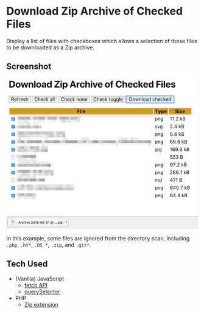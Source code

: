 # Download Zip Archive of Checked Files

Display a list of files with checkboxes which allows a selection of those
files to be downloaded as a Zip archive.

## Screenshot

![Screenshot of the page with sample files selected and downloaded](screenshot.png)

In this example, some files are ignored from the directory scan, including
`.php`, `.ht*`, `.DS_*`, `.zip`, and `.git*`.

## Tech Used

- (Vanilla) JavaScript
    - [fetch API](https://fetch.spec.whatwg.org/)
    - [querySelector](https://dom.spec.whatwg.org/#dom-parentnode-queryselector)
- PHP
    - [Zip extension](http://php.net/zip)
